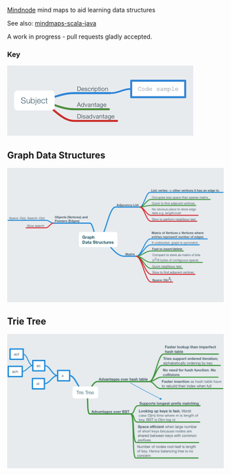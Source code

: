 [Mindnode](https://mindnode.com) mind maps to aid learning data structures

See also: [mindmaps-scala-java](https://github.com/chrisbeach/mindmaps-scala-java)

A work in progress - pull requests gladly accepted.

### Key

![Key](./key.png)

## Graph Data Structures

![Graph Data Structures](./Graph%20Data%20Structures.mindnode/QuickLook/Preview.jpg)

## Trie Tree

![Trie Tree](./Trie%20Tree.mindnode/QuickLook/Preview.jpg)
